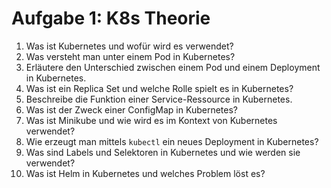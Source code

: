 # Aufgabe 1: K8s Theorie

1. Was ist Kubernetes und wofür wird es verwendet?
2. Was versteht man unter einem Pod in Kubernetes?
3. Erläutere den Unterschied zwischen einem Pod und einem Deployment in Kubernetes.
4. Was ist ein Replica Set und welche Rolle spielt es in Kubernetes?
5. Beschreibe die Funktion einer Service-Ressource in Kubernetes.
6. Was ist der Zweck einer ConfigMap in Kubernetes?
7. Was ist Minikube und wie wird es im Kontext von Kubernetes verwendet?
8. Wie erzeugt  man mittels `kubectl` ein neues Deployment in Kubernetes?
9. Was sind Labels und Selektoren in Kubernetes und wie werden sie verwendet?
10. Was ist Helm in Kubernetes und welches Problem löst es?
